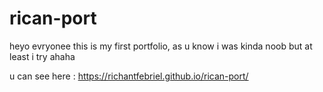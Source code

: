 # rican-port
heyo evryonee
this is my first portfolio, as u know i was kinda noob but at least i try ahaha

u can see here : https://richantfebriel.github.io/rican-port/
